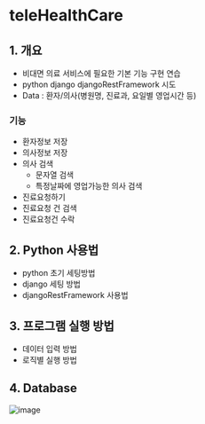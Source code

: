 # teleHealthCare
## 1. 개요
 - 비대면 의료 서비스에 필요한 기본 기능 구현 연습
 - python django djangoRestFramework 시도
 - Data : 환자/의사(병원명, 진료과, 요일별 영업시간 등)
 
### 기능
 - 환자정보 저장
 - 의사정보 저장 
 - 의사 검색
   - 문자열 검색
   - 특정날짜에 영업가능한 의사 검색
 - 진료요청하기
 - 진료요청 건 검색
 - 진료요청건 수락 

## 2. Python 사용법
 - python 초기 세팅방법
 - django 세팅 방법
 - djangoRestFramework 사용법

## 3. 프로그램 실행 방법
 - 데이터 입력 방법
 - 로직별 실행 방법

## 4. Database
 ![image](https://github.com/backEndKwon/teleHealthCare/assets/128948886/36786bb7-ebb3-4025-a502-0967307602f0)
